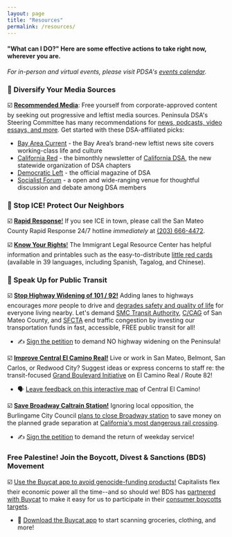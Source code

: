 ```yaml
---
layout: page
title: "Resources"
permalink: /resources/
---
```


<h4>"What can I DO?" Here are some effective actions to take right now, wherever you are.</h4>

*For in-person and virtual events, please visit PDSA's [events calendar](https://peninsuladsa.org/calendar/).*

<h3>📰 Diversify Your Media Sources</h3>

☑️ [**Recommended Media**](https://peninsuladsa.org/recommended-media/): Free yourself from corporate-approved content by seeking out progressive and leftist media sources. Peninsula DSA's Steering Committee has many recommendations for [news, podcasts, video essays, and more](https://peninsuladsa.org/recommended-media/). Get started with these DSA-affiliated picks:

* [Bay Area Current](https://bayareacurrent.com/) - the Bay Area’s brand-new leftist news site covers working-class life and culture
* [California Red](https://www.californiadsa.org/news) - the bimonthly newsletter of [California DSA](https://www.californiadsa.org/), the new statewide organization of DSA chapters
* [Democratic Left](https://democraticleft.dsausa.org/) - the official magazine of DSA
* [Socialist Forum](https://socialistforum.dsausa.org/) - a open and wide-ranging venue for thoughtful discussion and debate among DSA members

<h3>🧊 Stop ICE! Protect Our Neighbors</h3>

☑️ [**Rapid Response**!](https://faithinactionba.org/rapid-response/) If you see ICE in town, please call the San Mateo County Rapid Response 24/7 hotline *immediately* at [(203) 666-4472](tel:2036664472).

☑️ [**Know Your Rights**!](https://www.ilrc.org/community-resources/know-your-rights) The Immigrant Legal Resource Center has helpful information and printables such as the easy-to-distribute [little red cards](https://www.ilrc.org/red-cards-tarjetas-rojas) (available in 39 languages, including Spanish, Tagalog, and Chinese).

<h3>🚎 Speak Up for Public Transit</h3>

☑️ [**Stop Highway Widening of 101 / 92!**](https://actionnetwork.org/petitions/stop-the-widenings-of-highway-101-and-interstate-280) Adding lanes to highways encourages _more_ people to drive and [degrades safety and quality of life](https://www.mercurynews.com/2025/04/11/san-mateo-city-council-opposes-highway-101-connector-project/) for everyone living nearby. Let's demand [SMC Transit Authority](https://www.smcta.com/), [C/CAG](https://ccag.ca.gov/) of San Mateo County, and [SFCTA](https://www.sfcta.org/) end traffic congestion by investing our transportation funds in fast, accessible, FREE public transit for all!

* ✍️ [Sign the petition](https://actionnetwork.org/petitions/stop-the-widenings-of-highway-101-and-interstate-280) to demand NO highway widening on the Peninsula!

☑️ [**Improve Central El Camino Real!**](https://www.samtrans.com/planning-projects/CentralElCamino) Live or work in San Mateo, Belmont, San Carlos, or Redwood City? Suggest ideas or express concerns to staff re: the transit-focused [Grand Boulevard Initiative](https://www.samtrans.com/projects/gbi) on El Camino Real / Route 82!

* 🗣️ [Leave feedback on this interactive map](https://fp.mysocialpinpoint.com/central-el-camino-plan) of Central El Camino!

☑️ [**Save Broadway Caltrain Station!**](https://chng.it/KgZ4bydkjV) Ignoring local opposition, the Burlingame City Council [plans to close Broadway station]((https://www.smdailyjournal.com/news/local/burlingame-merchants-push-for-caltrain-station/article_409bb915-f6bd-4e68-8e36-6b21c7b6dc20.html)) to save money on the planned grade separation at [California's most dangerous rail crossing](https://abc7news.com/post/burlingame-railroad-crossing-called-dangerous-ca-now-leaders/14883384/). 

* ✍️ [Sign the petition](https://chng.it/KgZ4bydkjV) to demand the return of weekday service!

<h3>Free Palestine! Join the Boycott, Divest & Sanctions (BDS) Movement</h3>

☑️ [Use the Buycat app to avoid genocide-funding products!](https://www.boycat.io/) Capitalists flex their economic power all the time--and so should we! BDS has [partnered with Buycat](https://www.bdsmovement.net/BDS-Has-Partnered-With-Boycat-App) to make it easy for us to participate in their [consumer boycotts targets](https://www.bdsmovement.net/campaigns#4).

* 📱 [Download the Buycat app](https://www.boycat.io/) to start scanning groceries, clothing, and more!
